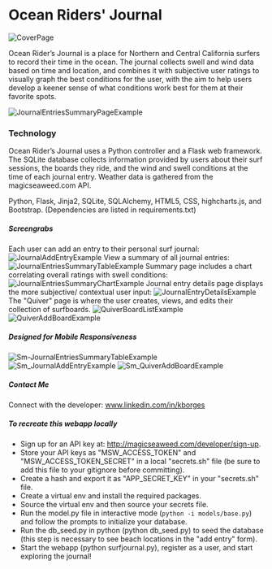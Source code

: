 Ocean Riders' Journal
===========

![CoverPage](static/screengrabs/screengrabs/sg01_cover.png)

Ocean Rider’s Journal is a place for Northern and Central California surfers to 
record their time in the ocean. The journal collects swell and wind data based 
on time and location, and combines it with subjective user ratings to visually 
graph the best conditions for the user, with the aim to help users develop a 
keener sense of what conditions work best for them at their favorite spots.

![JournalEntriesSummaryPageExample](static/screengrabs/screengrabs/sg02_summary.png)

### Technology

Ocean Rider’s Journal uses a Python controller and a Flask web framework. The 
SQLite database collects information provided by users about their surf 
sessions, the boards they ride, and the wind and swell conditions at the time 
of each journal entry. Weather data is gathered from the magicseaweed.com API. 

Python, Flask, Jinja2, SQLite, SQLAlchemy, HTML5, CSS, highcharts.js, and 
Bootstrap. (Dependencies are listed in requirements.txt)


##### Screengrabs

Each user can add an entry to their personal surf journal:
![JournalAddEntryExample](static/screengrabs/screengrabs/sg04_add.png)
View a summary of all journal entries:
![JournalEntriesSummaryTableExample](static/screengrabs/screengrabs/sg02b_summary.png)
Summary page includes a chart correlating overall ratings with swell conditions:
![JournalEntriesSummaryChartExample](static/screengrabs/screengrabs/sg02c_summaryChart.png)
Journal entry details page displays the more subjective/ contextual user input: 
![JournalEntryDetailsExample](static/screengrabs/screengrabs/sg03_details.png)
The "Quiver" page is where the user creates, views, and edits their collection of surfboards.
![QuiverBoardListExample](static/screengrabs/screengrabs/sg06_quiverList.png)
![QuiverAddBoardExample](static/screengrabs/screengrabs/sg05_quiverAdd.png)

##### Designed for Mobile Responsiveness

![Sm-JournalEntriesSummaryTableExample](static/screengrabs/screengrabs/sg10a_mbl_summary.png)
![Sm_JournalAddEntryExample](static/screengrabs/screengrabs/sg10b_mbl_addEntry.png)
![Sm_QuiverAddBoardExample](static/screengrabs/screengrabs/sg10c_mbl_addBoard.png)

##### Contact Me

Connect with the developer: www.linkedin.com/in/kborges
 

##### To recreate this webapp locally

- Sign up for an API key at: http://magicseaweed.com/developer/sign-up.
- Store your API keys as "MSW_ACCESS_TOKEN" and "MSW_ACCESS_TOKEN_SECRET" in a 
local "secrets.sh" file (be sure to add this file to your gitignore before 
committing).
- Create a hash and export it as "APP_SECRET_KEY" in your "secrets.sh" file.
- Create a virtual env and install the required packages.
- Source the virtual env and then source your secrets file.
- Run the model.py file in interactive mode (`python -i models/base.py`) and 
follow the prompts to initialize your database.
- Run the db_seed.py in python (python db_seed.py) to seed the database 
(this step is necessary to see beach locations in the "add entry" form).
- Start the webapp (python surfjournal.py), register as a user, and start 
exploring the journal!

